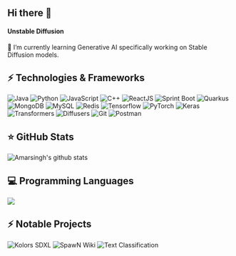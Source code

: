 ## Hi there 👋

<!--
**spawn08/spawn08** is a ✨ _special_ ✨ repository because its `README.md` (this file) appears on your GitHub profile.

Here are some ideas to get you started:

- 🔭 I’m currently working on ...
- 🌱 I’m currently learning ...
- 👯 I’m looking to collaborate on ...
- 🤔 I’m looking for help with ...
- 💬 Ask me about ...
- 📫 How to reach me: ...
- 😄 Pronouns: ...
- ⚡ Fun fact: ...
-->

<h4>Unstable Diffusion</h4>
<p>🌱 I’m currently learning Generative AI specifically working on Stable Diffusion models. </p>

## ⚡ Technologies & Frameworks
![Java](https://img.shields.io/badge/Code-Java-informational?style=flat-square&logo=openjdk&logoColor=white&color=2bbc8a)
![Python](https://img.shields.io/badge/Code-Python-informational?style=flat-square&logo=python&logoColor=white&color=2bbc8a)
![JavaScript](https://img.shields.io/badge/Code-JavaScript-informational?style=flat-square&logo=javascript&logoColor=white&color=2bbc8a)
![C++](https://img.shields.io/badge/Code-C++-informational?style=flat-square&logo=c&logoColor=white&color=2bbc8a)
![ReactJS](https://img.shields.io/badge/Tools-ReactJS-informational?style=flat-square&logo=react&logoColor=white&color=2bbc8a)
![Sprint Boot](https://img.shields.io/badge/Tools-SpringBoot-informational?style=flat-square&logo=Spring&logoColor=white&color=2bbc8a)
![Quarkus](https://img.shields.io/badge/Tools-Quarkus-informational?style=flat-square&logo=quarkus&logoColor=white&color=2bbc8a)
![MongoDB](https://img.shields.io/badge/Tools-MongoDB-informational?style=flat-square&logo=mongodb&logoColor=white&color=2bbc8a)
![MySQL](https://img.shields.io/badge/Tools-MySQL-informational?style=flat-square&logo=mysql&logoColor=white&color=2bbc8a)
![Redis](https://img.shields.io/badge/Tools-Redis-informational?style=flat-square&logo=redis&logoColor=white&color=2bbc8a)
![Tensorflow](https://img.shields.io/badge/Tools-Tensorflow-informational?style=flat-square&logo=tensorflow&logoColor=white&color=2bbc8a)
![PyTorch](https://img.shields.io/badge/Tools-Pytorch-informational?style=flat-square&logo=pytorch&logoColor=white&color=2bbc8a)
![Keras](https://img.shields.io/badge/Tools-Keras-informational?style=flat-square&logo=keras&logoColor=white&color=2bbc8a)
![Transformers](https://img.shields.io/badge/Tools-Transformers-informational?style=flat-square&logo=transformers&logoColor=white&color=2bbc8a)
![Diffusers](https://img.shields.io/badge/Tools-Diffusers-informational?style=flat-square&logo=diffusers&logoColor=white&color=2bbc8a)
![Git](https://img.shields.io/badge/Tools-Git-informational?style=flat-square&logo=git&logoColor=white&color=2bbc8a)
![Postman](https://img.shields.io/badge/Tools-Postman-informational?style=flat-square&logo=postman&logoColor=white&color=2bbc8a)

## &#11088; GitHub Stats

![Amarsingh's github stats](https://github-readme-stats.vercel.app/api?username=spawn08&show_icons=true&theme=radical&include_all_commits=true&hide_title=true)

## 💻 Programming Languages

<img src="https://github-readme-stats.vercel.app/api/top-langs/?username=spawn08&layout=compact&title_color=ffffff&text_color=c9cacc&icon_color=2bbc8a&bg_color=1d1f21" />

## ⚡ Notable Projects
![Kolors SDXL](https://github.com/spawn08/kolors-sdxl)
![SpawN Wiki](https://github.com/spawn08/spawnwiki)
![Text Classification](https://github.com/spawn08/SpawN-ML-Bot-Backend)

